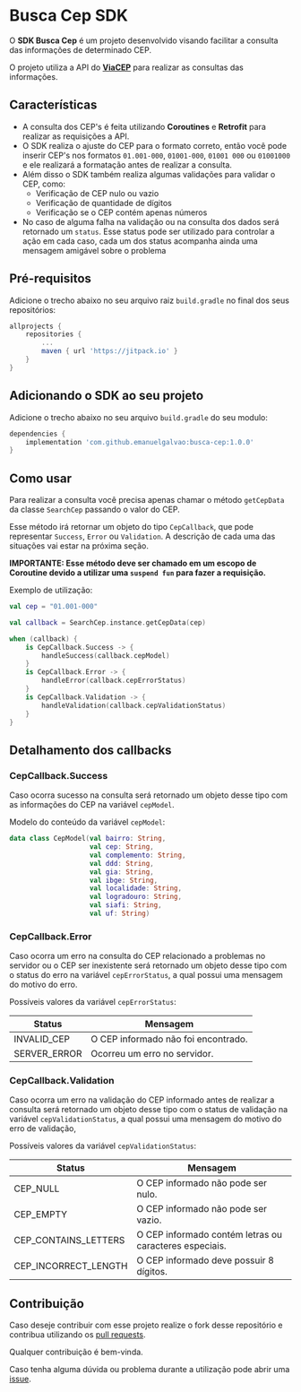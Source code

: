 # Busca Cep SDK

O **SDK Busca Cep** é um projeto desenvolvido visando facilitar a consulta das informações de determinado CEP.

O projeto utiliza a API do **[ViaCEP](https://viacep.com.br)** para realizar as consultas das informações.

## Características

- A consulta dos CEP's é feita utilizando **Coroutines** e **Retrofit** para realizar as requisições a API.
- O SDK realiza o ajuste do CEP para o formato correto, então você pode inserir CEP's nos formatos `01.001-000`, `01001-000`, `01001 000` ou `01001000` e ele realizará a formatação antes de realizar a consulta.
- Além disso o SDK também realiza algumas validações para validar o CEP, como:
    - Verificação de CEP nulo ou vazio
    - Verificação de quantidade de dígitos
    - Verificação se o CEP contém apenas números
- No caso de alguma falha na validação ou na consulta dos dados será retornado um `status`. Esse status pode ser utilizado para controlar a ação em cada caso, cada um dos status acompanha ainda uma mensagem amigável sobre o problema

## Pré-requisitos

Adicione o trecho abaixo no seu arquivo raiz `build.gradle` no final dos seus repositórios:

```gradle
allprojects {
    repositories {
        ...
        maven { url 'https://jitpack.io' }
    }
}
```

## Adicionando o SDK ao seu projeto

Adicione o trecho abaixo no seu arquivo `build.gradle` do seu modulo:

```gradle
dependencies {
    implementation 'com.github.emanuelgalvao:busca-cep:1.0.0'
}
```

## Como usar

Para realizar a consulta você precisa apenas chamar o método `getCepData` da classe `SearchCep` passando o valor do CEP. 

Esse método irá retornar um objeto do tipo `CepCallback`, que pode representar `Success`, `Error` ou `Validation`. A descrição de cada uma das situações vai estar na próxima seção.

**IMPORTANTE: Esse método deve ser chamado em um escopo de Coroutine devido a utilizar uma `suspend fun` para fazer a requisição.**

Exemplo de utilização:

```kotlin
val cep = "01.001-000"

val callback = SearchCep.instance.getCepData(cep)

when (callback) {
    is CepCallback.Success -> {
        handleSuccess(callback.cepModel)
    }
    is CepCallback.Error -> {
        handleError(callback.cepErrorStatus)
    }
    is CepCallback.Validation -> {
        handleValidation(callback.cepValidationStatus)
    }
}
```

## Detalhamento dos callbacks

### CepCallback.Success

Caso ocorra sucesso na consulta será retornado um objeto desse tipo com as informações do CEP na variável `cepModel`.

Modelo do conteúdo da variável `cepModel`:

```kotlin
data class CepModel(val bairro: String,
                    val cep: String,
                    val complemento: String,
                    val ddd: String,
                    val gia: String,
                    val ibge: String,
                    val localidade: String,
                    val logradouro: String,
                    val siafi: String,
                    val uf: String)
```

### CepCallback.Error

Caso ocorra um erro na consulta do CEP relacionado a problemas no servidor ou o CEP ser inexistente será retornado um objeto desse tipo com o status do erro na variável `cepErrorStatus`, a qual possui uma mensagem do motivo do erro.

Possíveis valores da variável `cepErrorStatus`:

| Status | Mensagem |
| --- | --- |
| INVALID_CEP | O CEP informado não foi encontrado. |
| SERVER_ERROR | Ocorreu um erro no servidor. |

### CepCallback.Validation

Caso ocorra um erro na validação do CEP informado antes de realizar a consulta será retornado um objeto desse tipo com o status de validação na variável `cepValidationStatus`, a qual possui uma mensagem do motivo do erro de validação,

Possíveis valores da variável `cepValidationStatus`:

| Status | Mensagem |
| --- | --- |
| CEP_NULL | O CEP informado não pode ser nulo. |
| CEP_EMPTY | O CEP informado não pode ser vazio. |
| CEP_CONTAINS_LETTERS | O CEP informado contém letras ou caracteres especiais. |
| CEP_INCORRECT_LENGTH | O CEP informado deve possuir 8 dígitos. |

## Contribuição

Caso deseje contribuir com esse projeto realize o fork desse repositório e contribua utilizando os [pull requests](https://github.com/emanuelgalvao/busca-cep/pulls).

Qualquer contribuição é bem-vinda.

Caso tenha alguma dúvida ou problema durante a utilização pode abrir uma [issue](https://github.com/emanuelgalvao/busca-cep/issues).

